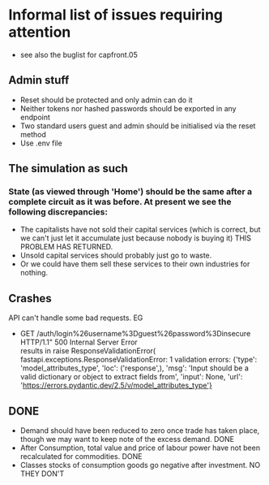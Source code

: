 # Informal list of issues requiring attention
* see also the buglist for capfront.05

## Admin stuff
* Reset should be protected and only admin can do it
* Neither tokens nor hashed passwords should be exported in any endpoint
* Two standard users guest and admin should be initialised via the reset method
* Use .env file

## The simulation as such
### State (as viewed through 'Home') should be the same after a complete circuit as it was before. At present we see the following discrepancies:  
* The capitalists have not sold their capital services (which is correct, but we can't just let it accumulate just because nobody is buying it) THIS PROBLEM HAS RETURNED.  
* Unsold capital services should probably just go to waste.  
* Or we could have them sell these services to their own industries for nothing.  



## Crashes
API can't handle some bad requests. EG  

* GET /auth/login%26username%3Dguest%26password%3Dinsecure HTTP/1.1" 500 Internal Server Error  
results in    raise ResponseValidationError(
fastapi.exceptions.ResponseValidationError: 1 validation errors:
  {'type': 'model_attributes_type', 'loc': ('response',), 'msg': 'Input should be a valid dictionary or object to extract fields from', 'input': None, 'url': 'https://errors.pydantic.dev/2.5/v/model_attributes_type'}  



## DONE
* Demand should have been reduced to zero once trade has taken place, though we may want to keep note of the excess demand. DONE
* After Consumption, total value and price of labour power have not been recalculated for commodities. DONE  
* Classes stocks of consumption goods go negative after investment.  NO THEY DON'T  


